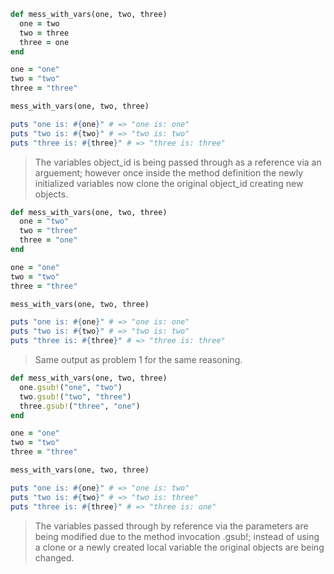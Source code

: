 ```ruby
def mess_with_vars(one, two, three)
  one = two
  two = three
  three = one
end

one = "one"
two = "two"
three = "three"

mess_with_vars(one, two, three)

puts "one is: #{one}" # => "one is: one"
puts "two is: #{two}" # => "two is: two"
puts "three is: #{three}" # => "three is: three"
```

> The variables object_id is being passed through as a reference via an 
> arguement; however once inside the method definition the newly initialized 
> variables now clone the original object_id creating new objects.

```ruby
def mess_with_vars(one, two, three)
  one = "two"
  two = "three"
  three = "one"
end

one = "one"
two = "two"
three = "three"

mess_with_vars(one, two, three)

puts "one is: #{one}" # => "one is: one"
puts "two is: #{two}" # => "two is: two"
puts "three is: #{three}" # => "three is: three"
```

> Same output as problem 1 for the same reasoning.

```ruby
def mess_with_vars(one, two, three)
  one.gsub!("one", "two")
  two.gsub!("two", "three")
  three.gsub!("three", "one")
end

one = "one"
two = "two"
three = "three"

mess_with_vars(one, two, three)

puts "one is: #{one}" # => "one is: two"
puts "two is: #{two}" # => "two is: three"
puts "three is: #{three}" # => "three is: one"
```
> The variables passed through by reference via the parameters are being modified
> due to the method invocation .gsub!; instead of using a clone or a newly created
> local variable the original objects are being changed.
